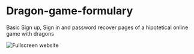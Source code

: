 # Dragon-game-formulary
Basic Sign up, Sign in and password recover pages of a hipotetical online game with dragons
 
![Fullscreen website](https://user-images.githubusercontent.com/112819742/211220985-7f53b49b-b989-46e0-9d0a-2d9630a8f611.jpg)
